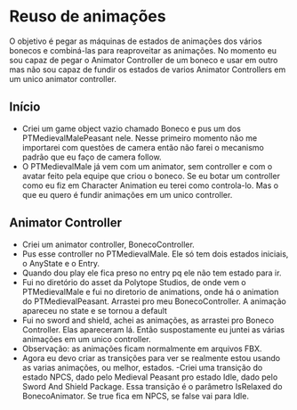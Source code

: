 # Reuso de animações

O objetivo é pegar as máquinas de estados de animações dos vários bonecos e combiná-las para reaproveitar as animações. No momento eu sou capaz de pegar o Animator Controller de um boneco e usar em outro mas não sou capaz de fundir os estados de varios Animator Controllers em um unico animator controller.

## Início
- Criei um game object vazio chamado Boneco e pus um dos PTMedievalMalePeasant nele. Nesse primeiro momento não me importarei com questões de camera então não farei o mecanismo padrão que eu faço de camera follow.
- O PTMedievalMale já vem com um animator, sem controller e com o avatar feito pela equipe que criou o boneco. Se eu botar um controller como eu fiz em Character Animation eu terei como controla-lo. Mas o que eu quero é fundir animações em um unico controller.

## Animator Controller
- Criei um animator controller, BonecoController.
- Pus esse controller no PTMedievalMale. Ele só tem dois estados iniciais, o AnyState e o Entry.
- Quando dou play ele fica preso no entry pq ele não tem estado para ir.
- Fui no diretório do asset da Polytope Studios, de onde vem o PTMedievalMale e fui no diretorio de animations, onde há o animation do PTMedievalPeasant. Arrastei pro meu BonecoController. A animação apareceu no state e se tornou a default
- Fui no sword and shield, achei as animações, as arrastei pro Boneco Controller. Elas apareceram lá. Então suspostamente eu juntei as várias animações em um unico controller.
- Observação: as animações ficam normalmente em arquivos FBX.
- Agora eu devo criar as transições para ver se realmente estou usando as varias animações, ou melhor, estados.
-Criei uma transição do estado NPCS, dado pelo Medieval Peasant pro estado Idle, dado pelo Sword And Shield Package. Essa transição é o parâmetro IsRelaxed do BonecoAnimator. Se true fica em NPCS, se false vai para Idle.
